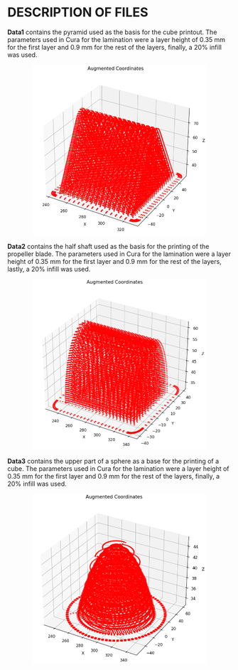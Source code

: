 # DESCRIPTION OF FILES
<p><b>Data1</b> contains the pyramid used as the basis for the cube printout. The parameters used in Cura for the lamination were a layer height of 0.35 mm for the first layer and 0.9 mm for the rest of the layers, finally, a 20% infill was used.</p>
<div align=center>
<img src="data1/Figure_2.png" width="392.5" height="383.5"/>
</div>
<p><b>Data2</b> contains the half shaft used as the basis for the printing of the propeller blade. The parameters used in Cura for the lamination were a layer height of 0.35 mm for the first layer and 0.9 mm for the rest of the layers, lastly, a 20% infill was used.</p>
<div align=center>
<img src="data2/Figure_2.png" width="392.5" height="383.5"/>
</div>
<p><b>Data3</b> contains the upper part of a sphere as a base for the printing of a cube. The parameters used in Cura for the lamination were a layer height of 0.35 mm for the first layer and 0.9 mm for the rest of the layers, finally, a 20% infill was used.</p>
<div align=center>
<img src="data3/Figure_2.png" width="392.5" height="383.5"/>
</div>
